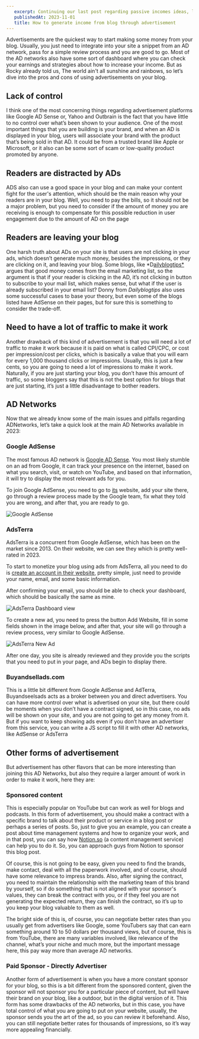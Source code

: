```yaml
---
   excerpt: Continuing our last post regarding passive incomes ideas, last talk about advertisement
   publishedAt: 2023-11-01
   title: How to generate income from blog through advertisement
---
```


Advertisements are the quickest way to start making some money from your blog. Usually, you just need to integrate into your site a snippet from an AD network, pass for a simple review process and you are good to go. Most of the AD networks also have some sort of dashboard where you can check your earnings and strategies about how to increase your income. But as Rocky already told us, The world ain't all sunshine and rainbows, so let’s dive into the pros and cons of using advertisements on your blog.

## Lack of control

I think one of the most concerning things regarding advertisement platforms like Google AD Sense or, Yahoo and Outbrain is the fact that you have little to no control over what’s been shown to your audience. One of the most important things that you are building is your brand, and when an AD is displayed in your blog, users will associate your brand with the product that’s being sold in that AD. It could be from a trusted brand like Apple or Microsoft, or it also can be some sort of scam or low-quality product promoted by anyone.

## Readers are distracted by ADs

ADS also can use a good space in your blog and can make your content fight for the user's attention, which should be the main reason why your readers are in your blog. Well, you need to pay the bills, so it should not be a major problem, but you need to consider if the amount of money you are receiving is enough to compensate for this possible reduction in user engagement due to the amount of AD on the page

## Readers are leaving your blog

One harsh truth about ADs on your site is that users are not clicking in your ads, which doesn’t generate much money, besides the impressions, or they are clicking on it, and leaving your blog. Some blogs, like *D[ailyblogtips*](https://dailyblogtips.com/why-i-will-never-use-adsense-on-a-blog-again/) argues that good money comes from the email marketing list, so the argument is that if your reader is clicking in the AD, it’s not clicking in button to subscribe to your mail list, which makes sense, but what if the user is already subscribed in your email list? Donny from *Dailyblogtips* also uses some successful cases to base your theory, but even some of the blogs listed have AdSense on their pages, but for sure this is something to consider the trade-off.

## Need to have a lot of traffic to make it work

Another drawback of this kind of advertisement is that you will need a lot of traffic to make it work because it is paid on what is called CPI/CPC, or cost per impression/cost per clicks, which is basically a value that you will earn for every 1,000 thousand clicks or impressions. Usually, this is just a few cents, so you are going to need a lot of impressions to make it work. Naturally, if you are just starting your blog, you don’t have this amount of traffic, so some bloggers say that this is not the best option for blogs that are just starting, it’s just a little disadvantage to bother readers.

## AD Networks

Now that we already know some of the main issues and pitfalls regarding ADNetworks, let’s take a quick look at the main AD Networks available in 2023:

### Google AdSense

The most famous AD network is [Google AD Sense](https://adsense.google.com/). You most likely stumble on an ad from Google, it can track your presence on the internet, based on what you search, visit, or watch on YouTube, and based on that information, it will try to display the most relevant ads for you.

To join Google AdSense, you need to go to [its](https://adsense.google.com/) website, add your site there, go through a review process made by the Google team, fix what they told you are wrong, and after that, you are ready to go.

![Google AdSense](/images/posts/how-to-generate-income-on-your-blog-through-advertisement/google-adsense.png)

### AdsTerra

AdsTerra is a concurrent from Google AdSense, which has been on the market since 2013. On their website, we can see they which is pretty well-rated in 2023. 

To start to monetize your blog using ads from AdsTerra, all you need to do is [create an account in their website](https://beta.publishers.adsterra.com/referral/5zE5GPNbYH), pretty simple, just need to provide your name, email, and some basic information.

After confirming your email, you should be able to check your dashboard, which should be basically the same as mine.

![AdsTerra Dashboard view](/images/posts/how-to-generate-income-on-your-blog-through-advertisement/ads-terra-dashboard.png)

To create a new ad, you need to press the button Add Website, fill in some fields shown in the image below, and after that, your site will go through a review process, very similar to Google AdSense.

![AdsTerra New Ad](/images/posts/how-to-generate-income-on-your-blog-through-advertisement/ads-terra-new-ad.png)

After one day, you site is already reviewed and they provide you the scripts that you need to put in your page, and ADs begin to display there.

### Buyandsellads.com

This is a little bit different from Google AdSense and AdTerra, Buyandseelsads acts as a broker between you and direct advertisers. You can have more control over what is advertised on your site, but there could be moments when you don’t have a contract signed, so in this case, no ads will be shown on your site, and you are not going to get any money from it. But if you want to keep showing ads even if you don’t have an advertiser from this service, you can write a JS script to fill it with other AD networks, like AdSense or AdsTerra

## Other forms of advertisement

But advertisement has other flavors that can be more interesting than joining this AD Networks, but also they require a larger amount of work in order to make it work, here they are:

### Sponsored content

This is especially popular on YouTube but can work as well for blogs and podcasts. In this form of advertisement, you should make a contract with a specific brand to talk about their product or service in a blog post or perhaps a series of posts. So, just to give you an example, you can create a post about time management systems and how to organize your work, and in that post, you can say how [Notion.so](http://Notion.so) (a content management service) can help you to do it. So, you can approach guys from Notion to sponsor this blog post.

Of course, this is not going to be easy, given you need to find the brands, make contact, deal with all the paperwork involved, and of course, should have some relevance to impress brands. Also, after signing the contract, you need to maintain the relationship with the marketing team of this brand by yourself, so if do something that is not aligned with your sponsor's values, they can break the contract with you, or if they feel you are not generating the expected return, they can finish the contract, so it’s up to you keep your blog valuable to them as well.

The bright side of this is, of course, you can negotiate better rates than you usually get from advertisers like Google, some YouTubers say that can earn something around 10 to 50 dollars per thousand views, but of course, this is from YouTube, there are many variables involved, like relevance of the channel, what’s your niche and much more, but the important message here, this pay way more than average AD networks.

### Paid Sponsor - Directly Advertiser

Another form of advertisement is when you have a more constant sponsor for your blog, so this is a bit different from the sponsored content, given the sponsor will not sponsor you for a particular piece of content, but will have their brand on your blog, like a outdoor, but in the digital version of it. This form has some drawbacks of the AD networks, but in this case, you have total control of what you are going to put on your website, usually, the sponsor sends you the art of the ad, so you can review it beforehand. Also, you can still negotiate better rates for thousands of impressions, so it’s way more appealing financially.